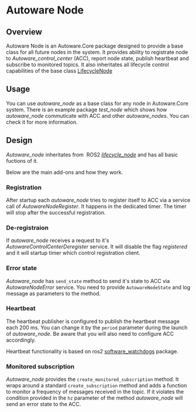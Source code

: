 # Autoware Node 

## Overview

Autoware Node is an Autoware.Core package designed to provide a base class for all future nodes in the system. It provides ability to registrate node to *Autoware_control_center* (ACC), report node state, publish heartbeat and subscribe to monitored topics. It also inheritates all lifecycle control capabilities of the base class [LifecycleNode](https://docs.ros2.org/latest/api/rclcpp_lifecycle/classrclcpp__lifecycle_1_1LifecycleNode.html) 

## Usage

You can use *autoware_node* as a base class for any node in Autoware.Core system. There is an example package *test_node* which shows how *autoware_node* commuticate with ACC and other *autoware_nodes*. You can check it for more information. 

## Design 

*Autoware_node* inheritates from  ROS2 [*lifecycle_node*](https://design.ros2.org/articles/node_lifecycle.html) and has all basic fuctions of it. 

Below are the main add-ons and how they work.

### Registration

After startup each *autoware_node* tries to register itself to ACC via a service call of *AutowareNodeRegister*. It happens in  the dedicated timer. The timer will stop after the successful registration. 

### De-registraion 

If *autoware_node* receives a request to it's *AutowareControlCenterDeregister* service. It will disable the flag *registered* and it will startup timer which control registration client.

### Error state

*Autoware_node* has `send_state` method to send it's state to ACC via *AutowareNodeError* service. You need to provide `AutowareNodeState` and log message as parameters to the method. 

### Heartbeat

The heartbeat publisher is configured to publish the heartbeat message each 200 ms. You can change it by the `period` parameter during the launch of *autoware_node*. Be aware that you will also need to configure ACC accordingly. 

Heartbeat functionality is based on ros2 [software_watchdogs](https://github.com/ros-safety/software_watchdogs) package.

### Monitored subscription

*Autoware_node* provides the `create_monitored_subscription` method. It wraps around a standard `create_subscription` method  and adds a function to monitor a frequency of messages received in the topic. If it violates the condition provided in the `hz` parameter of the method *autoware_node* will send an error state to the ACC. 
 